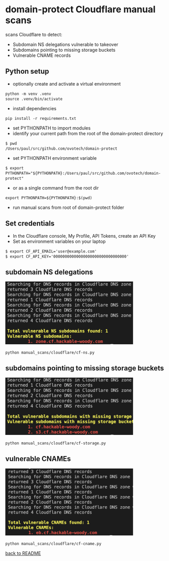 # domain-protect Cloudflare manual scans
scans Cloudflare to detect:
* Subdomain NS delegations vulnerable to takeover
* Subdomains pointing to missing storage buckets
* Vulnerable CNAME records

## Python setup
* optionally create and activate a virtual environment
```
python -m venv .venv
source .venv/bin/activate
```
* install dependencies
```
pip install -r requirements.txt
```
* set PYTHONPATH to import modules
* identify your current path from the root of the domain-protect directory
```
$ pwd
/Users/paul/src/github.com/ovotech/domain-protect
```
* set PYTHONPATH environment variable
```
$ export PYTHONPATH="${PYTHONPATH}:/Users/paul/src/github.com/ovotech/domain-protect"
```
* or as a single command from the root dir
```
export PYTHONPATH=${PYTHONPATH}:$(pwd)
```
* run manual scans from root of domain-protect folder

## Set credentials
* In the Cloudflare console, My Profile, API Tokens, create an API Key
* Set as environment variables on your laptop
```
$ export CF_API_EMAIL='user@example.com'
$ export CF_API_KEY='00000000000000000000000000000000'
```

## subdomain NS delegations
<img src="images/cf-ns.png" width="400">

```
python manual_scans/cloudflare/cf-ns.py
```

## subdomains pointing to missing storage buckets
<img src="images/cf-storage.png" width="400">

```
python manual_scans/cloudflare/cf-storage.py
```

## vulnerable CNAMEs
<img src="images/cf-cname.png" width="400">

```
python manual_scans/cloudflare/cf-cname.py
```

[back to README](../../README.md)